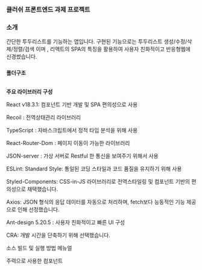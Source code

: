 
### **클러쉬 프론트엔드 과제 프로젝트**


### **소개**
간단한 투두리스트를 기능하는 앱입니다. 
구현된 기능으로는 투두리스트 생성/수정/삭제/정렬/검색 이며 , 
리액트의 SPA의 특징을 활용하여 사용자 친화적이고 반응형웹에 신경썼습니다. 

###
**폴더구조**

##
**주요 라이브러리 구성**

React v18.3.1: 컴포넌트 기반 개발 및 SPA 편의성으로 사용

Recoil : 전역상태관리 라이브러리 

TypeScript : 자바스크립트에서 정적 타입 분석을 위해 사용

React-Router-Dom : 페이지 이동이 가능한 라이브러리 

JSON-server : 가상 서버로 Restful 한 통신을 보여주기 위해서 사용

ESLint: Standard Style: 통일된 코딩 스타일과 코드 품질을 유지하기 위해 사용

Styled-Components: CSS-in-JS 라이브러리로 전역스타일링 및 컴포넌트 기반의 편의성으로 채택했습니다.

Axios: JSON 형식의 응답 데이터를 자동으로 처리하며, fetch보다 능동적인 기능 제공으로 인해 선정했습니다.

Ant-design 5.20.5 : 사용자 친화적이고 빠른 UI 구성 

CRA: 개발 시간을 단축하기 위해 선택했습니다.




소스 빌드 및 실행 방법 메뉴얼



주력으로 사용한 컴포넌트

